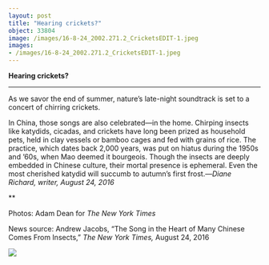 ```yaml
---
layout: post
title: "Hearing crickets?"
object: 33804
image: /images/16-8-24_2002.271.2_CricketsEDIT-1.jpeg
images:
- /images/16-8-24_2002.271.2_CricketsEDIT-1.jpeg
---
```

**Hearing crickets?**

****

As we savor the end of summer, nature’s late-night soundtrack is set to a concert of chirring crickets.

In China, those songs are also celebrated—in the home. Chirping insects like katydids, cicadas, and crickets have long been prized as household pets, held in clay vessels or bamboo cages and fed with grains of rice. The practice, which dates back 2,000 years, was put on hiatus during the 1950s and ’60s, when Mao deemed it bourgeois. Though the insects are deeply embedded in Chinese culture, their mortal presence is ephemeral. Even the most cherished katydid will succumb to autumn’s first frost.—*Diane Richard, writer, August 24, 2016*

**

Photos: Adam Dean for *The New York Times*

News source: Andrew Jacobs, “The Song in the Heart of Many Chinese Comes From Insects,” *The New York Times,* August 24, 2016

![]({{siteurl.base}}/images/16-8-24_2002.271.2_CricketsEDIT-1.jpeg)
